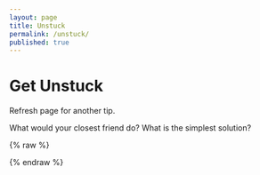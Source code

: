 ```yaml
---
layout: page
title: Unstuck
permalink: /unstuck/
published: true
---
```


# Get Unstuck

Refresh page for another tip.



What would your closest friend do?
What is the simplest solution?



{% raw %}

<p id="unstuckText"></p>
<script>
var texts = [
    "Text 1: This is the first random text.",
    "Text 2: Here's the second random text.",
    "Text 3: And this is the third random text."
];

var randomText = texts[Math.floor(Math.random() * texts.length)];

document.getElementById("unstuckText").innerText = randomText;
</script>
{% endraw %}
